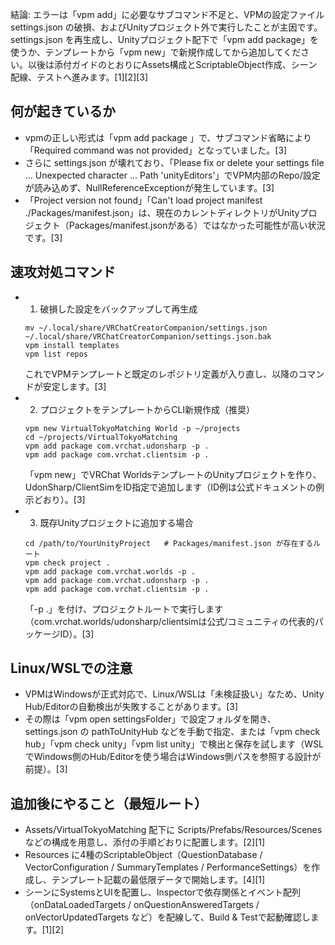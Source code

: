 結論: エラーは「vpm add」に必要なサブコマンド不足と、VPMの設定ファイル settings.json の破損、およびUnityプロジェクト外で実行したことが主因です。settings.json を再生成し、Unityプロジェクト配下で「vpm add package」を使うか、テンプレートから「vpm new」で新規作成してから追加してください。以後は添付ガイドのとおりにAssets構成とScriptableObject作成、シーン配線、テストへ進みます。[1][2][3]

## 何が起きているか
- vpmの正しい形式は「vpm add package <ID>」で、サブコマンド省略により「Required command was not provided」となっていました。[3]
- さらに settings.json が壊れており、「Please fix or delete your settings file … Unexpected character … Path 'unityEditors'」でVPM内部のRepo/設定が読み込めず、NullReferenceExceptionが発生しています。[3]
- 「Project version not found」「Can't load project manifest ./Packages/manifest.json」は、現在のカレントディレクトリがUnityプロジェクト（Packages/manifest.jsonがある）ではなかった可能性が高い状況です。[3]

## 速攻対処コマンド
- 1) 破損した設定をバックアップして再生成  
  ```
  mv ~/.local/share/VRChatCreatorCompanion/settings.json ~/.local/share/VRChatCreatorCompanion/settings.json.bak
  vpm install templates
  vpm list repos
  ```
  これでVPMテンプレートと既定のレポジトリ定義が入り直し、以降のコマンドが安定します。[3]
- 2) プロジェクトをテンプレートからCLI新規作成（推奨）  
  ```
  vpm new VirtualTokyoMatching World -p ~/projects
  cd ~/projects/VirtualTokyoMatching
  vpm add package com.vrchat.udonsharp -p .
  vpm add package com.vrchat.clientsim -p .
  ```
  「vpm new」でVRChat WorldsテンプレートのUnityプロジェクトを作り、UdonSharp/ClientSimをID指定で追加します（ID例は公式ドキュメントの例示どおり）。[3]
- 3) 既存Unityプロジェクトに追加する場合  
  ```
  cd /path/to/YourUnityProject   # Packages/manifest.json が存在するルート
  vpm check project .
  vpm add package com.vrchat.worlds -p .
  vpm add package com.vrchat.udonsharp -p .
  vpm add package com.vrchat.clientsim -p .
  ```
  「-p .」を付け、プロジェクトルートで実行します（com.vrchat.worlds/udonsharp/clientsimは公式/コミュニティの代表的パッケージID）。[3]

## Linux/WSLでの注意
- VPMはWindowsが正式対応で、Linux/WSLは「未検証扱い」なため、Unity Hub/Editorの自動検出が失敗することがあります。[3]
- その際は「vpm open settingsFolder」で設定フォルダを開き、settings.json の pathToUnityHub などを手動で指定、または「vpm check hub」「vpm check unity」「vpm list unity」で検出と保存を試します（WSLでWindows側のHub/Editorを使う場合はWindows側パスを参照する設計が前提）。[3]

## 追加後にやること（最短ルート）
- Assets/VirtualTokyoMatching 配下に Scripts/Prefabs/Resources/Scenes などの構成を用意し、添付の手順どおりに配置します。[2][1]
- Resources に4種のScriptableObject（QuestionDatabase / VectorConfiguration / SummaryTemplates / PerformanceSettings）を作成し、テンプレート記載の最低限データで開始します。[4][1]
- シーンにSystemsとUIを配置し、Inspectorで依存関係とイベント配列（onDataLoadedTargets / onQuestionAnsweredTargets / onVectorUpdatedTargets など）を配線して、Build & Testで起動確認します。[1][2]